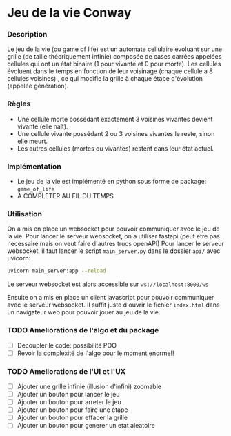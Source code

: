 # Jeu de la vie Conway

### Description
Le jeu de la vie (ou game of life) est un automate cellulaire évoluant sur une grille (de taille théoriquement infinie)
composée de cases carrées appelées cellules qui ont un état binaire (1 pour vivante et 0 pour morte). Les cellules
évoluent dans le temps en fonction de leur voisinage (chaque cellule a 8 cellules voisines)., ce qui modifie la grille
à chaque étape d'évolution (appelée génération).

### Règles
- Une cellule morte possédant exactement 3 voisines vivantes devient vivante (elle naît).
- Une cellule vivante possédant 2 ou 3 voisines vivantes le reste, sinon elle meurt.
- Les autres cellules (mortes ou vivantes) restent dans leur état actuel.

### Implémentation
- Le jeu de la vie est implémenté en python sous forme de package: `game_of_life`
- A COMPLETER AU FIL DU TEMPS 

### Utilisation

On a mis en place un websocket pour pouvoir communiquer avec le jeu de la vie.
Pour lancer le serveur websocket, on a utiliser fastapi (peut etre pas necessaire mais on veut faire d'autres trucs openAPI)
Pour lancer le serveur websocket, il faut lancer le script `main_server.py` dans le dossier `api/` avec uvicorn:
```bash
uvicorn main_server:app --reload
```
Le serveur websocket est alors accessible sur `ws://localhost:8000/ws`

Ensuite on a mis en place un client javascript pour pouvoir communiquer avec le serveur websocket.
Il suffit juste d'ouvrir le fichier `index.html` dans un navigateur web pour pouvoir jouer au jeu de la vie.

### TODO Ameliorations de l'algo et du package
- [ ] Decoupler le code: possibilité POO
- [ ] Revoir la complexité de l'algo pour le moment enorme!!

### TODO Ameliorations de l'UI et l'UX
- [ ] Ajouter une grille infinie (illusion d'infini) zoomable
- [ ] Ajouter un bouton pour lancer le jeu
- [ ] Ajouter un bouton pour arreter le jeu
- [ ] Ajouter un bouton pour faire une etape
- [ ] Ajouter un bouton pour effacer la grille
- [ ] Ajouter un bouton pour generer un etat aleatoire